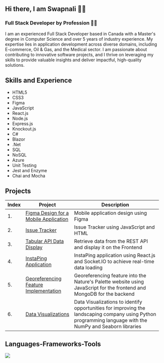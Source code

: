 <!--
<img align="right" src="https://visitor-badge.laobi.icu/badge?page_id=swapnalikadam.swapnalikadam" />
-->

## Hi there, I am Swapnali :raising_hand_woman:
### Full Stack Developer by Profession :woman_technologist:

I am an experienced Full Stack Developer based in Canada with a Master's degree in Computer Science and over 5 years of industry experience. My expertise lies in application development across diverse domains, including E-commerce, Oil & Gas, and the Medical sector. I am passionate about contributing to innovative software projects, and I thrive on leveraging my skills to provide valuable insights and deliver impactful, high-quality solutions.

## Skills and Experience
* HTML5
* CSS3
* Figma
* JavaScript
* React.js
* Node.js
* Express.js
* Knockout.js
* C#
* Blazor
* .Net
* SQL
* NoSQL
* Azure
* Unit Testing
* Jest and Enzyme
* Chai and Mocha


## Projects 
| Index | Project | Description |
| --- | --- | --- |
| 1.| [Figma Design for a Mobile Application](https://www.figma.com/proto/ROnpvOJlGzQbyjAFgNmuH1/Figma-Mobile-Design?type=design&node-id=1-2&t=Ldpwl7VF6hUdFG6Z-0&scaling=scale-down&page-id=0%3A1) |  Mobile application design using Figma |
| 2.| [Issue Tracker](https://github.com/swapnalikadam/Passion-Projects/tree/Issue-Tracking-Application) | Issue Tracker using JavaScript and HTML |
| 3.| [Tabular API Data Display](https://github.com/swapnalikadam/Passion-Projects/tree/Tabular-API-Data-Display)| Retrieve data from the REST API and display it on the Frontend |
| 4.| [InstaPing Application](https://github.com/swapnalikadam/Passion-Projects/tree/InstaPing-Application)| InstaPing application using React.js and Socket.IO to achieve real-time data loading |
| 5.| [Georeferencing Feature Implementation](https://github.com/swapnalikadam/Academic-Projects/tree/Georeferencing-Feature-Implementation)| Georeferencing feature into the Nature's Palette website using JavaScript for the frontend and MongoDB for the backend |
| 6.| [Data Visualizations](https://github.com/swapnalikadam/Academic-Projects/tree/Data-Visualizations-Project)| Data Visualizations to identify opportunities for improving the landscaping company using Python programming language with the NumPy and Seaborn libraries |

<!--
## Examples of Work 
<img src="https://github.com/swapnalikadam/swapnalikadam/blob/main/Natures%20Natures%20Palette%20Website%20gif.gif" width="600"/>
<img src="https://github.com/swapnalikadam/swapnalikadam/blob/main/Data%20Visualization%20gif.gif" width="600"/>

| 5.| [Cloud Print](https://github.com/swapnalikadam/Academic-Projects/tree/CloudPrint-Project)| Cloud Print web application using React.js for the frontend and Node.js for the backend |
-->

<h2 align="left">Languages-Frameworks-Tools</h2>
<div align="left">
  <img src="https://skillicons.dev/icons?i=react,redux,javascript,typescript,express,mongodb,bootstrap,mui,html,css,vscode,github,figma,git,nodejs,python,docker,materialui,postman,babel,visualstudio,mysql,azure,cs,blazor,sql" />

</div>


<!--
## Social Platforms
[<img src='https://cdn.jsdelivr.net/npm/simple-icons@3.0.1/icons/github.svg' alt='github' height='40'>](https://github.com/swapnalikadam)  [<img src='https://cdn.jsdelivr.net/npm/simple-icons@3.0.1/icons/linkedin.svg' alt='linkedin' height='40'>](https://www.linkedin.com/in/swapnali-kadam-765698141//)  [<img src='https://cdn.jsdelivr.net/npm/simple-icons@3.0.1/icons/facebook.svg' alt='facebook' height='40'>](https://www.facebook.com/swapnali.kadam.908347/)  [<img src='https://cdn.jsdelivr.net/npm/simple-icons@3.0.1/icons/twitter.svg' alt='twitter' height='40'>](https://twitter.com/VijaySwapnali)  
-->

<!--
[![Anurag's GitHub stats](https://github-readme-stats.vercel.app/api?username=swapnalikadam)](https://github.com/anuraghazra/github-readme-stats)
-->

<!--
**swapnalikadam/swapnalikadam** is a ✨ _special_ ✨ repository because its `README.md` (this file) appears on your GitHub profile.

Here are some ideas to get you started:

- 🔭 I’m currently working on ...
- 🌱 I’m currently learning ...
- 👯 I’m looking to collaborate on ...
- 🤔 I’m looking for help with ...
- 💬 Ask me about ...
- 📫 How to reach me: ...
- 😄 Pronouns: ...
- ⚡ Fun fact: ...
-->

<!--
![Software Engineer](https://github.com/swapnalikadam/swapnalikadam/blob/main/swapnali-banner.png)
-->
